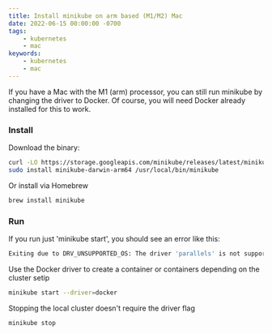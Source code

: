 ```yaml
---
title: Install minikube on arm based (M1/M2) Mac
date: 2022-06-15 00:00:00 -0700
tags:
    - kubernetes
    - mac
keywords:
    - kubernetes
    - mac
---
```


If you have a Mac with the M1 (arm) processor, you can still run minikube by changing the driver to Docker. Of course, you will need Docker already installed for this to work.

### Install

Download the binary:
```bash
curl -LO https://storage.googleapis.com/minikube/releases/latest/minikube-darwin-arm64
sudo install minikube-darwin-arm64 /usr/local/bin/minikube
```

Or install via Homebrew
```bash
brew install minikube
```

### Run

If you run just 'minikube start', you should see an error like this:
```bash
Exiting due to DRV_UNSUPPORTED_OS: The driver 'parallels' is not supported on darwin/arm64
```

Use the Docker driver to create a container or containers depending on the cluster setip
```bash
minikube start --driver=docker
```

Stopping the local cluster doesn't require the driver flag
```bash
minikube stop
```
